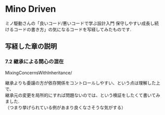 # Mino Driven

ミノ駆動さんの「良いコード/悪いコードで学ぶ設計入門 保守しやすい成長し続けるコードの書き方」の気になるコードを写経してみたものです.

## 写経した章の説明

### 7.2 継承による関心の混在

MixingConcernsWithInheritance/

継承よりも委譲の方が依存関係をコントロールしやすい、という点は理解した上で、  
継承元の変更を局所的にすれば問題ないのでは、という検証をしたくて書いてみました.  
（つまり挙げられている例があまり良くなさそうな気がする）
